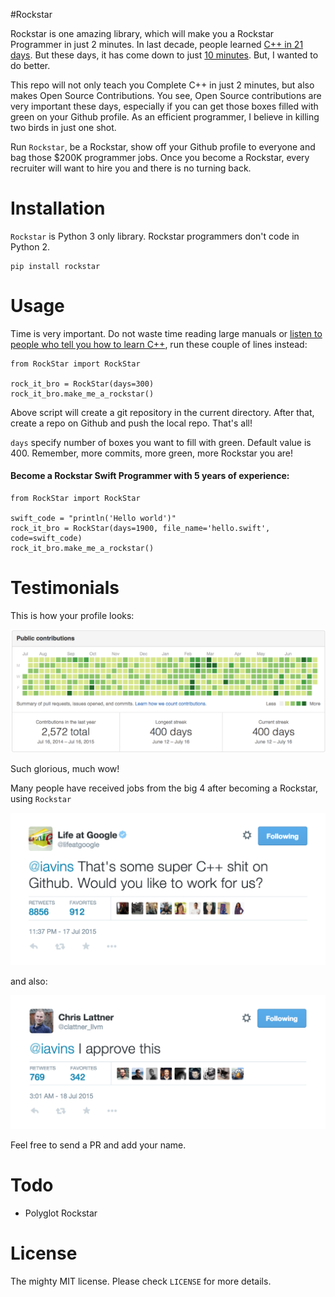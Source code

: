 #Rockstar

Rockstar is one amazing library, which will make you a Rockstar Programmer in just 2 minutes. In last decade, people learned [C++ in 21 days](http://www.amazon.com/dp/B0028CK0GW). But these days, it has come down to just [10 minutes](http://www.amazon.com/dp/0672324253). But, I wanted to do better.

This repo will not only teach you Complete C++ in just 2 minutes, but also makes Open Source Contributions. You see, Open Source contributions are very important these days, especially if you can get those boxes filled with green on your Github profile. As an efficient programmer, I believe in killing two birds in just one shot.

Run `Rockstar`, be a Rockstar, show off your Github profile to everyone and bag those $200K programmer jobs. Once you become a Rockstar, every recruiter will want to hire you and there is no turning back.

# Installation

`Rockstar` is Python 3 only library. Rockstar programmers don't code in Python 2.

    pip install rockstar

# Usage

Time is very important. Do not waste time reading large manuals or [listen to people who tell you how to learn C++](http://norvig.com/21-days.html), run these couple of lines instead:

    from RockStar import RockStar

    rock_it_bro = RockStar(days=300)
    rock_it_bro.make_me_a_rockstar()

Above script will create a git repository in the current directory. After that, create a repo on Github and push the local repo. That's all!

`days` specify number of boxes you want to fill with green. Default value is 400. Remember, more commits, more green, more Rockstar you are!

#### Become a Rockstar Swift Programmer with 5 years of experience:

    from RockStar import RockStar

    swift_code = "println('Hello world')"
    rock_it_bro = RockStar(days=1900, file_name='hello.swift', code=swift_code)
    rock_it_bro.make_me_a_rockstar()

# Testimonials

This is how your profile looks:

![greens](images/greensgreensgreens.png)

Such glorious, much wow!

Many people have received jobs from the big 4 after becoming a Rockstar, using `Rockstar`

![google](images/google.png)

and also:

![swiftguy](images/theGuyWhoCreatedSwift.png)

Feel free to send a PR and add your name.

# Todo

- Polyglot Rockstar

# License

The mighty MIT license. Please check `LICENSE` for more details.